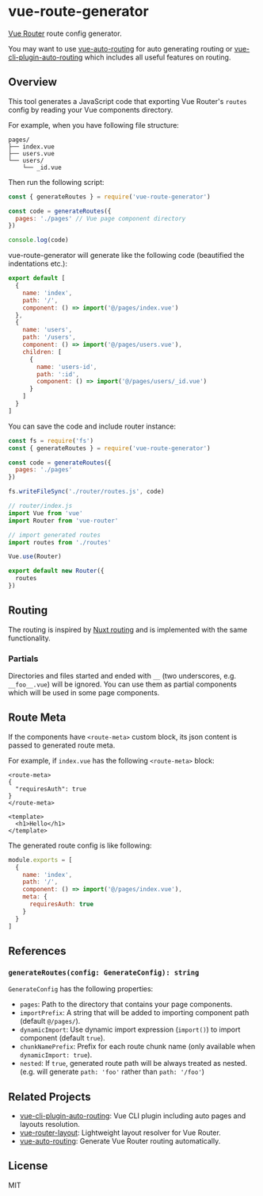# vue-route-generator

[Vue Router](https://github.com/vuejs/vue-router) route config generator.

You may want to use [vue-auto-routing](https://github.com/ktsn/vue-auto-routing) for auto generating routing or [vue-cli-plugin-auto-routing](https://github.com/ktsn/vue-cli-plugin-auto-routing) which includes all useful features on routing.

## Overview

This tool generates a JavaScript code that exporting Vue Router's `routes` config by reading your Vue components directory.

For example, when you have following file structure:

```
pages/
├── index.vue
├── users.vue
└── users/
    └── _id.vue
```

Then run the following script:

```js
const { generateRoutes } = require('vue-route-generator')

const code = generateRoutes({
  pages: './pages' // Vue page component directory
})

console.log(code)
```

vue-route-generator will generate like the following code (beautified the indentations etc.):

```js
export default [
  {
    name: 'index',
    path: '/',
    component: () => import('@/pages/index.vue')
  },
  {
    name: 'users',
    path: '/users',
    component: () => import('@/pages/users.vue'),
    children: [
      {
        name: 'users-id',
        path: ':id',
        component: () => import('@/pages/users/_id.vue')
      }
    ]
  }
]
```

You can save the code and include router instance:

```js
const fs = require('fs')
const { generateRoutes } = require('vue-route-generator')

const code = generateRoutes({
  pages: './pages'
})

fs.writeFileSync('./router/routes.js', code)
```

```js
// router/index.js
import Vue from 'vue'
import Router from 'vue-router'

// import generated routes
import routes from './routes'

Vue.use(Router)

export default new Router({
  routes
})
```

## Routing

The routing is inspired by [Nuxt routing](https://nuxtjs.org/guide/routing) and is implemented with the same functionality.

### Partials

Directories and files started and ended with `__` (two underscores, e.g. `__foo__.vue`) will be ignored. You can use them as partial components which will be used in some page components.

## Route Meta

If the components have `<route-meta>` custom block, its json content is passed to generated route meta.

For example, if `index.vue` has the following `<route-meta>` block:

```vue
<route-meta>
{
  "requiresAuth": true
}
</route-meta>

<template>
  <h1>Hello</h1>
</template>
```

The generated route config is like following:

```js
module.exports = [
  {
    name: 'index',
    path: '/',
    component: () => import('@/pages/index.vue'),
    meta: {
      requiresAuth: true
    }
  }
]
```

## References

### `generateRoutes(config: GenerateConfig): string`

`GenerateConfig` has the following properties:

- `pages`: Path to the directory that contains your page components.
- `importPrefix`: A string that will be added to importing component path (default `@/pages/`).
- `dynamicImport`: Use dynamic import expression (`import()`) to import component (default `true`).
- `chunkNamePrefix`: Prefix for each route chunk name (only available when `dynamicImport: true`).
- `nested`: If `true`, generated route path will be always treated as nested. (e.g. will generate `path: 'foo'` rather than `path: '/foo'`)

## Related Projects

- [vue-cli-plugin-auto-routing](https://github.com/ktsn/vue-cli-plugin-auto-routing): Vue CLI plugin including auto pages and layouts resolution.
- [vue-router-layout](https://github.com/ktsn/vue-router-layout): Lightweight layout resolver for Vue Router.
- [vue-auto-routing](https://github.com/ktsn/vue-auto-routing): Generate Vue Router routing automatically.

## License

MIT
